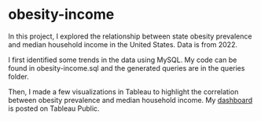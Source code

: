 # obesity-income
In this project, I explored the relationship between state obesity prevalence and median household income in the United States. Data is from 2022.

I first identified some trends in the data using MySQL. My code can be found in obesity-income.sql and the generated queries are in the queries folder.

Then, I made a few visualizations in Tableau to highlight the correlation between obesity prevalence and median household income. My [dashboard](https://public.tableau.com/shared/66XYBF2QB?:display_count=n&:origin=viz_share_link) is posted on Tableau Public.

